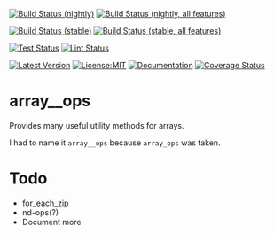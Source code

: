 [![Build Status (nightly)](https://github.com/sigurd4/array__ops/workflows/Build-nightly/badge.svg)](https://github.com/sigurd4/array__ops/actions/workflows/build-nightly.yml)
[![Build Status (nightly, all features)](https://github.com/sigurd4/array__ops/workflows/Build-nightly-all-features/badge.svg)](https://github.com/sigurd4/array__ops/actions/workflows/build-nightly-all-features.yml)

[![Build Status (stable)](https://github.com/sigurd4/array__ops/workflows/Build-stable/badge.svg)](https://github.com/sigurd4/array__ops/actions/workflows/build-stable.yml)
[![Build Status (stable, all features)](https://github.com/sigurd4/array__ops/workflows/Build-stable-all-features/badge.svg)](https://github.com/sigurd4/array__ops/actions/workflows/build-stable-all-features.yml)

[![Test Status](https://github.com/sigurd4/array__ops/workflows/Test/badge.svg)](https://github.com/sigurd4/array__ops/actions/workflows/test.yml)
[![Lint Status](https://github.com/sigurd4/array__ops/workflows/Lint/badge.svg)](https://github.com/sigurd4/array__ops/actions/workflows/lint.yml)

[![Latest Version](https://img.shields.io/crates/v/array__ops.svg)](https://crates.io/crates/array__ops)
[![License:MIT](https://img.shields.io/badge/License-MIT-yellow.svg)](https://opensource.org/licenses/MIT)
[![Documentation](https://img.shields.io/docsrs/array__ops)](https://docs.rs/array__ops)
[![Coverage Status](https://img.shields.io/codecov/c/github/sigurd4/array__ops)](https://app.codecov.io/github/sigurd4/array__ops)

# array__ops

Provides many useful utility methods for arrays.

I had to name it `array__ops` because `array_ops` was taken.

# Todo

- for_each_zip
- nd-ops(?)
- Document more